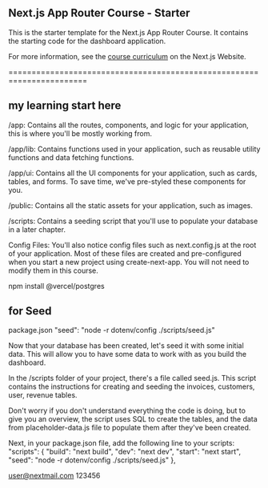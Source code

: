 ## Next.js App Router Course - Starter

This is the starter template for the Next.js App Router Course. It contains the starting code for the dashboard application.

For more information, see the [course curriculum](https://nextjs.org/learn) on the Next.js Website.

=======================================================================

my learning start here
----------------------

/app: Contains all the routes, components, and logic for your application, this is where you'll be mostly working from.

/app/lib: Contains functions used in your application, such as reusable utility functions and data fetching functions.

/app/ui: Contains all the UI components for your application, such as cards, tables, and forms. To save time, we've pre-styled these components for you.

/public: Contains all the static assets for your application, such as images.

/scripts: Contains a seeding script that you'll use to populate your database in a later chapter.

Config Files: You'll also notice config files such as next.config.js at the root of your application. Most of these files are created and pre-configured when you start a new project using create-next-app. You will not need to modify them in this course.



npm install @vercel/postgres


for Seed
--------
package.json
"seed": "node -r dotenv/config ./scripts/seed.js"

Now that your database has been created, let's seed it with some initial data. This will allow you to have some data to work with as you build the dashboard.

In the /scripts folder of your project, there's a file called seed.js. This script contains the instructions for creating and seeding the invoices, customers, user, revenue tables.

Don't worry if you don't understand everything the code is doing, but to give you an overview, the script uses SQL to create the tables, and the data from placeholder-data.js file to populate them after they've been created.

Next, in your package.json file, add the following line to your scripts:
"scripts": {
  "build": "next build",
  "dev": "next dev",
  "start": "next start",
  "seed": "node -r dotenv/config ./scripts/seed.js"
},


user@nextmail.com
123456